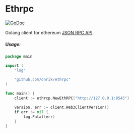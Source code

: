 # Ethrpc
[![GoDoc](https://godoc.org/github.com/onrik/ethrpc?status.svg)](https://godoc.org/github.com/onrik/ethrpc)

Golang client for ethereum [JSON RPC API](https://github.com/ethereum/wiki/wiki/JSON-RPC#eth_getcompilers).

##### Usage:
```go
package main

import (
	"log"
    
	"github.com/onrik/ethrpc"
)

func main() {
	client := ethrcp.NewEthRPC("http://127.0.0.1:8545")

	version, err := client.Web3ClientVersion()
    if err != nil {
        log.Fatal(err)
    }
}

```
